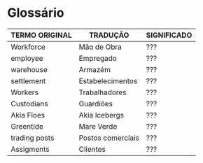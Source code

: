 Glossário
====================
| TERMO ORIGINAL  |  TRADUÇÃO  | SIGNIFICADO  |
| ------------------- | ------------------- |------------------- |
|  Workforce |  Mão de Obra | ??? |
|  employee |  Empregado | ??? |
|  warehouse |  Armazém | ??? |
|  settlement |  Estabelecimentos | ??? |
|  Workers |  Trabalhadores | ??? |
|  Custodians |  Guardiões | ??? |
|  Akia Floes |  Akia Icebergs | ??? |
|  Greentide |  Mare Verde | ??? |
|  trading posts |  Postos comerciais | ??? |
|  Assigments |  Clientes | ??? |
